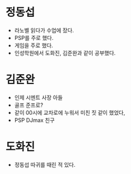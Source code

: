 # 정동섭

- 라노벨 읽다가 수업에 잤다.
- PSP를 주로 했다.
- 게임을 주로 했다.
- 인성학원에서 도화진, 김준완과 같이 공부했다.

# 김준완

- 인제 시멘트 사장 아들
- 골프 준프로?
- 같이 00시에 교차로에 누워서 미친 짓 같이 했었다,
- PSP DJmax 친구

# 도화진

- 정동섭 따귀를 때린 적 있다.